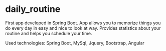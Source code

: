 # daily_routine

First app developed in Spring Boot. App allows you to memorize things you do every day in easy and nice to look at way. Provides statistics about your routine and helps you schedule your time.

Used technologies: Spring Boot, MySql, Jquery, Bootstrap, Angular

